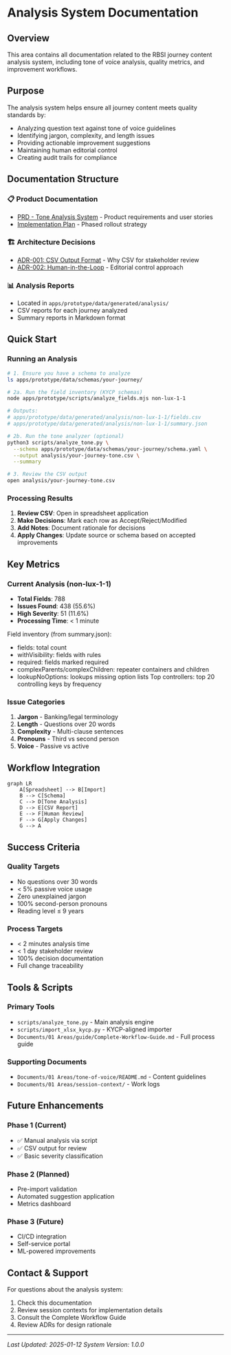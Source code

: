 # Analysis System Documentation

## Overview

This area contains all documentation related to the RBSI journey content analysis system, including tone of voice analysis, quality metrics, and improvement workflows.

## Purpose

The analysis system helps ensure all journey content meets quality standards by:
- Analyzing question text against tone of voice guidelines
- Identifying jargon, complexity, and length issues
- Providing actionable improvement suggestions
- Maintaining human editorial control
- Creating audit trails for compliance

## Documentation Structure

### 📋 Product Documentation
- [PRD - Tone Analysis System](./PRD-tone-analysis-system.md) - Product requirements and user stories
- [Implementation Plan](./implementation-plan.md) - Phased rollout strategy

### 🏗️ Architecture Decisions
- [ADR-001: CSV Output Format](./ADR-001-csv-output.md) - Why CSV for stakeholder review
- [ADR-002: Human-in-the-Loop](./ADR-002-human-in-loop.md) - Editorial control approach

### 📊 Analysis Reports
- Located in `apps/prototype/data/generated/analysis/`
- CSV reports for each journey analyzed
- Summary reports in Markdown format

## Quick Start

### Running an Analysis

```bash
# 1. Ensure you have a schema to analyze
ls apps/prototype/data/schemas/your-journey/

# 2a. Run the field inventory (KYCP schemas)
node apps/prototype/scripts/analyze_fields.mjs non-lux-1-1

# Outputs:
# apps/prototype/data/generated/analysis/non-lux-1-1/fields.csv
# apps/prototype/data/generated/analysis/non-lux-1-1/summary.json

# 2b. Run the tone analyzer (optional)
python3 scripts/analyze_tone.py \
  --schema apps/prototype/data/schemas/your-journey/schema.yaml \
  --output analysis/your-journey-tone.csv \
  --summary

# 3. Review the CSV output
open analysis/your-journey-tone.csv
```

### Processing Results

1. **Review CSV**: Open in spreadsheet application
2. **Make Decisions**: Mark each row as Accept/Reject/Modified
3. **Add Notes**: Document rationale for decisions
4. **Apply Changes**: Update source or schema based on accepted improvements

## Key Metrics

### Current Analysis (non-lux-1-1)
- **Total Fields**: 788
- **Issues Found**: 438 (55.6%)
- **High Severity**: 51 (11.6%)
- **Processing Time**: < 1 minute

Field inventory (from summary.json):
- fields: total count
- withVisibility: fields with rules
- required: fields marked required
- complexParents/complexChildren: repeater containers and children
- lookupNoOptions: lookups missing option lists
Top controllers: top 20 controlling keys by frequency

### Issue Categories
1. **Jargon** - Banking/legal terminology
2. **Length** - Questions over 20 words
3. **Complexity** - Multi-clause sentences
4. **Pronouns** - Third vs second person
5. **Voice** - Passive vs active

## Workflow Integration

```mermaid
graph LR
    A[Spreadsheet] --> B[Import]
    B --> C[Schema]
    C --> D[Tone Analysis]
    D --> E[CSV Report]
    E --> F[Human Review]
    F --> G[Apply Changes]
    G --> A
```

## Success Criteria

### Quality Targets
- No questions over 30 words
- < 5% passive voice usage
- Zero unexplained jargon
- 100% second-person pronouns
- Reading level ≤ 9 years

### Process Targets
- < 2 minutes analysis time
- < 1 day stakeholder review
- 100% decision documentation
- Full change traceability

## Tools & Scripts

### Primary Tools
- `scripts/analyze_tone.py` - Main analysis engine
- `scripts/import_xlsx_kycp.py` - KYCP-aligned importer
- `Documents/01 Areas/guide/Complete-Workflow-Guide.md` - Full process guide

### Supporting Documents
- `Documents/01 Areas/tone-of-voice/README.md` - Content guidelines
- `Documents/01 Areas/session-context/` - Work logs

## Future Enhancements

### Phase 1 (Current)
- ✅ Manual analysis via script
- ✅ CSV output for review
- ✅ Basic severity classification

### Phase 2 (Planned)
- Pre-import validation
- Automated suggestion application
- Metrics dashboard

### Phase 3 (Future)
- CI/CD integration
- Self-service portal
- ML-powered improvements

## Contact & Support

For questions about the analysis system:
1. Check this documentation
2. Review session contexts for implementation details
3. Consult the Complete Workflow Guide
4. Review ADRs for design rationale

---

*Last Updated: 2025-01-12*
*System Version: 1.0.0*
